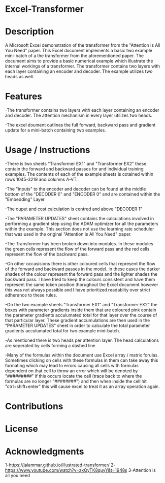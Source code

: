 # Excel-Transformer
# Description
A Microsoft Excel demonstration of the transformer from the "Attention Is All You Need" paper. This Excel document implements a basic two example mini-batch of a the transformer from the aforementioned paper. The document aims to provide a basic numerical example which illustrate the internal workings of a transformer. The transformer contains two layers with each layer containing an encoder and decoder. The example utilizes two heads as well.
# Features
-The transformer contains two layers with each layer containing an encoder and decoder. The attention mechanism in every layer utilizes two heads.

-The excel doument outlines the full forward, backward pass and gradient update for a mini-batch containing two examples. 

# Usage / Instructions
-There is two sheets "Transformer EX1" and "Transformer EX2" these contain the forward and backward passes for and individual training examples. The contents of each of the example sheets is cotained within rows 1045-3219 and columns A-VT.

-The "inputs" to the encoder and decoder can be found at the middle bottom of the "DECODER 0" and "ENCODER 0" and are contained within the "Embedding" Layer

-The ouput and cost calculation is centred and above "DECODER 1"

-The "PARAMETER UPDATES" sheet contains the calculations involved in performing a gradient step using the ADAM optimizer for all the parameters within the example. This section does not use the learning rate scheduler that was used in the original "Attention is All You Need" paper.

-The Transformer has been broken down into modules. In these modules the green cells represent the flow of the forward pass and the red cells represent the flow of the backward pass.

-On other occasisions there is other coloured cells that represent the flow of the forward and backward passes in the model. In these cases the darker shades of the colour represent the forward pass and the lighter shades the backward pass. I have tried to keep the colours consistent and have them represent the same token position thorughout the Excel document however this was not always possible and I have prioritized readablity over strict adherance to these rules.

-On the two example sheets "Transformer EX1" and "Transformer EX2" the boxes with parameter gradients inside them that are coloured pink contain the parameter gradients acculumated total for that layer over the course of that particular layer. These gradient accumulations are then used in the "PARAMETER UPDATES" sheet in order to calculate the total parameter gradients acculumated total for two example mini-batch.

-As mentioned there is two heads per attention layer. The head calculations are seperated by cells forming a dashed line

-Many of the formulas within the document use Excel array / matrix forulas. Sometimes clicking on cells with these formulas in them can take away this formating which may lead to errors causing all cells with formulas dependent on that cell to throw an error which will be denoted by "#########" if this occurs locate the cell (trace back to where the formulas are no longer "########") and then when inside the cell hit "ctrl+shift+enter" this will cause excel to treat it as an array operation again.

# Contributions
# License
# Acknowledgments
1-https://jalammar.github.io/illustrated-transformer/
2-https://www.youtube.com/watch?v=zxQyTK8quyY&t=1948s
3-Attention is all you need


